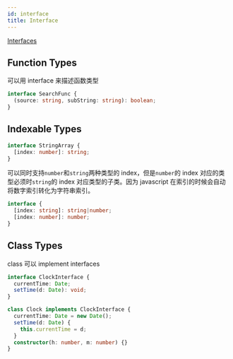 ```yaml
---
id: interface
title: Interface
---
```


[Interfaces](http://www.typescriptlang.org/v2/docs/handbook/interfaces.html)

## Function Types

可以用 interface 来描述函数类型

```typescript
interface SearchFunc {
  (source: string, subString: string): boolean;
}
```

## Indexable Types

```typescript
interface StringArray {
  [index: number]: string;
}
```

可以同时支持`number`和`string`两种类型的 index，但是`number`的 index 对应的类型必须时`string`的 index 对应类型的子类。因为 javascript 在索引的时候会自动将数字索引转化为字符串索引。

```typescript
interface {
  [index: string]: string|number;
  [index: number]: number;
}
```

## Class Types

class 可以 implement interfaces

```typescript
interface ClockInterface {
  currentTime: Date;
  setTime(d: Date): void;
}

class Clock implements ClockInterface {
  currentTime: Date = new Date();
  setTime(d: Date) {
    this.currentTime = d;
  }
  constructor(h: number, m: number) {}
}
```
